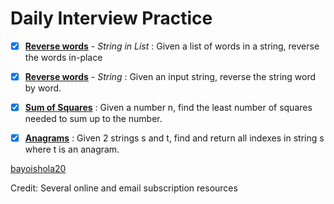 # Daily Interview Practice

- [x] [**Reverse words**](https://github.com/bayoishola20/Python-All/blob/master/D.I.P/1_DP_Reverse_Words_List.py) - *String in List* : Given a list of words in a string, reverse the words in-place

- [x] [**Reverse words**](https://github.com/bayoishola20/Python-All/blob/master/D.I.P/2_DP_Reverse_Words_String.py) - *String* : Given an input string, reverse the string word by word.

- [x] [**Sum of Squares**](https://github.com/bayoishola20/Python-All/blob/master/D.I.P/3_DP_Sum_Squares.py) : Given a number n, find the least number of squares needed to sum up to the number.

- [x] [**Anagrams**](https://github.com/bayoishola20/Python-All/blob/master/D.I.P/4_DP_Anagrams_String.py) : Given 2 strings s and t, find and return all indexes in string s where t is an anagram.



[bayoishola20](bayoishola20.github.io)

Credit: Several online and email subscription resources